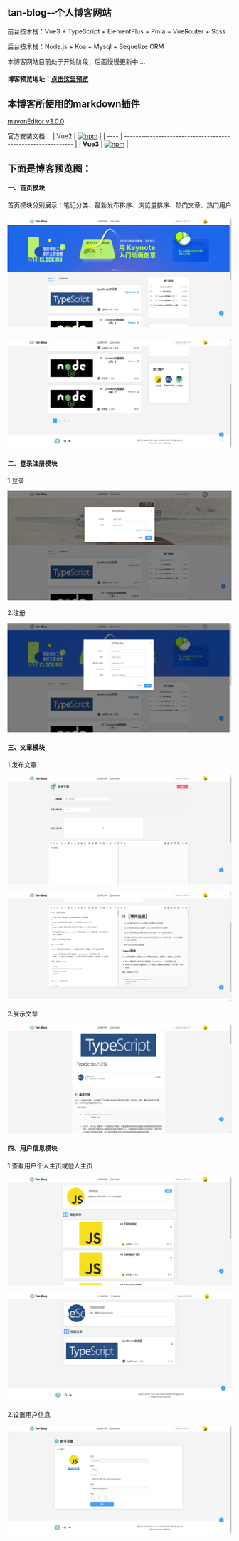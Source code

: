 ## tan-blog--个人博客网站


前台技术栈：Vue3 \+ TypeScript + ElementPlus + Pinia + VueRouter + Scss

后台技术栈：Node.js + Koa + Mysql + Sequelize ORM



本博客网站目前处于开始阶段，后面慢慢更新中....




#### 博客预览地址：[点击这里预览](http://47.106.39.120/#/home)



## 本博客所使用的markdown插件

[mavonEditor v3.0.0](https://github.com/hinesboy/mavonEditor)

官方安装文档：
| Vue2 | [![npm](https://img.shields.io/npm/v/mavon-editor/latest.svg)](https://www.npmjs.com/package/mavon-editor/v/latest) |
| ---- | ------------------------------------------------------------ |
| **Vue3** | [![npm](https://img.shields.io/npm/v/mavon-editor/next.svg)](https://www.npmjs.com/package/mavon-editor/v/next) |



## 下面是博客预览图：



#### 一、首页模块

首页模块分别展示：笔记分类、最新发布排序、浏览量排序、热门文章、热门用户

##### ![./image/home/home.png](./image/home/home.png)



![](./image/home/home2.png)



#### 二、登录注册模块

1.登录

![](./image/login/login.png)



2.注册

![](./image/login/register.png)



#### 三、文章模块



1.发布文章



![](./image/publish/publish.png)



![](./image/publish/publish1.png)



2.展示文章

![](./image/publish/show.png)



#### 四、用户信息模块



1.查看用户个人主页或他人主页



![](./image/userinfo/user_article.png)



![](./image/userinfo/other_info.png)



2.设置用户信息

![](./image/userinfo/set_info.png)

